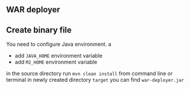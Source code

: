 ## WAR deployer

## Create binary file
You need to configure Java environment. a
    
- add `JAVA_HOME` environment variable
- add `M2_HOME` environment variable

in the source directory run `mvn clean install` from command line or terminal
in newly created directory `target` you can find `war-deployer.jar`